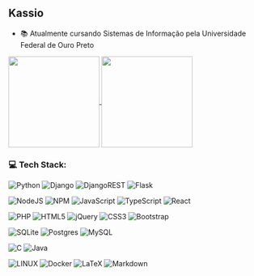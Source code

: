 ## Kassio

- 📚 Atualmente cursando Sistemas de Informação pela Universidade Federal de Ouro Preto

<a href="https://github.com/KassioRF/github-readme-stats">
  <img height="180em" align="center" src="https://github-readme-stats.vercel.app/api?username=KassioRF&theme=default&hide_border=false&include_all_commits=true&count_private=true" />
</a>
<a href="https://github.com/KassioRF/convoychat">
  <img height="180em" align="center" src="https://github-readme-stats.vercel.app/api/top-langs?username=KassioRF&layout=compact&langs_count=8&card_width=320" />
</a>



### 💻 Tech Stack:
![Python](https://img.shields.io/badge/python-3670A0?style=flat&logo=python&logoColor=ffdd54) 
![Django](https://img.shields.io/badge/django-%23092E20.svg?style=flat&logo=django&logoColor=white) 
![DjangoREST](https://img.shields.io/badge/DJANGO-REST-ff1709?style=flat&logo=django&logoColor=white&color=ff1709&labelColor=gray) 
![Flask](https://img.shields.io/badge/flask-%23000.svg?style=flat&logo=flask&logoColor=white) 

![NodeJS](https://img.shields.io/badge/node.js-6DA55F?style=flat&logo=node.js&logoColor=white) 
![NPM](https://img.shields.io/badge/NPM-%23000000.svg?style=flat&logo=npm&logoColor=white) 
![JavaScript](https://img.shields.io/badge/javascript-%23323330.svg?style=flat&logo=javascript&logoColor=%23F7DF1E) 
![TypeScript](https://img.shields.io/badge/typescript-%23007ACC.svg?style=flat&logo=typescript&logoColor=white) 
![React](https://img.shields.io/badge/react-%2320232a.svg?style=flat&logo=react&logoColor=%2361DAFB) 

![PHP](https://img.shields.io/badge/php-%23777BB4.svg?style=flat&logo=php&logoColor=white) 
![HTML5](https://img.shields.io/badge/html5-%23E34F26.svg?style=flat&logo=html5&logoColor=white) 
![jQuery](https://img.shields.io/badge/jquery-%230769AD.svg?style=flat&logo=jquery&logoColor=white) 
![CSS3](https://img.shields.io/badge/css3-%231572B6.svg?style=flat&logo=css3&logoColor=white)
![Bootstrap](https://img.shields.io/badge/bootstrap-%23563D7C.svg?style=flat&logo=bootstrap&logoColor=white) 

![SQLite](https://img.shields.io/badge/sqlite-%2307405e.svg?style=flat&logo=sqlite&logoColor=white) 
![Postgres](https://img.shields.io/badge/postgres-%23316192.svg?style=flat&logo=postgresql&logoColor=white) 
![MySQL](https://img.shields.io/badge/mysql-%2300f.svg?style=flat&logo=mysql&logoColor=white) 


![C](https://img.shields.io/badge/c-%2300599C.svg?style=flat&logo=c&logoColor=white)
![Java](https://img.shields.io/badge/java-%23ED8B00.svg?style=flat&logo=java&logoColor=white) 

![LINUX](https://img.shields.io/badge/Linux-FCC624?style=flat&logo=linux&logoColor=black) 
![Docker](https://img.shields.io/badge/docker-%230db7ed.svg?style=flat&logo=docker&logoColor=white)
![LaTeX](https://img.shields.io/badge/latex-%23008080.svg?style=flat&logo=latex&logoColor=white) 
![Markdown](https://img.shields.io/badge/markdown-%23000000.svg?style=flat&logo=markdown&logoColor=white) 





<!-- Proudly created with GPRM ( https://gprm.itsvg.in ) -->
